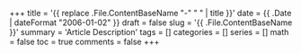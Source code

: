 +++
title = '{{ replace .File.ContentBaseName "-" " " | title }}'
date = {{ .Date | dateFormat "2006-01-02" }}
draft = false
slug = '{{ .File.ContentBaseName }}'
summary = 'Article Description'
tags = []
categories = []
series = []
math = false
toc = true
comments = false
+++
